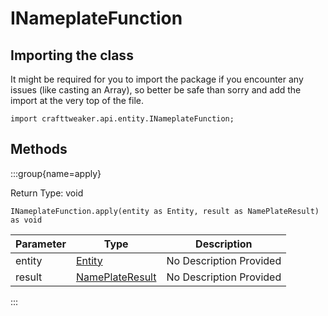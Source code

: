 # INameplateFunction

## Importing the class

It might be required for you to import the package if you encounter any issues (like casting an Array), so better be safe than sorry and add the import at the very top of the file.
```zenscript
import crafttweaker.api.entity.INameplateFunction;
```


## Methods

:::group{name=apply}

Return Type: void

```zenscript
INameplateFunction.apply(entity as Entity, result as NamePlateResult) as void
```

| Parameter | Type | Description |
|-----------|------|-------------|
| entity | [Entity](/vanilla/api/entity/Entity) | No Description Provided |
| result | [NamePlateResult](/vanilla/api/entity/NamePlateResult) | No Description Provided |


:::


